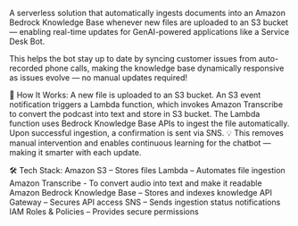 A serverless solution that automatically ingests documents into an Amazon Bedrock Knowledge Base whenever new files are uploaded to an S3 bucket — enabling real-time updates for GenAI-powered applications like a Service Desk Bot.

This helps the bot stay up to date by syncing customer issues from auto-recorded phone calls, making the knowledge base dynamically responsive as issues evolve — no manual updates required!

🔧 How It Works:
A new file is uploaded to an S3 bucket.
An S3 event notification triggers a Lambda function, which invokes Amazon Transcribe to convert the podcast into text and store in S3 bucket.
The Lambda function uses Bedrock Knowledge Base APIs to ingest the file automatically.
Upon successful ingestion, a confirmation is sent via SNS.
💡 This removes manual intervention and enables continuous learning for the chatbot — making it smarter with each update.

🛠️ Tech Stack:
Amazon S3 – Stores files
Lambda – Automates file ingestion
Amazon Transcribe - To convert audio into text and make it readable
Amazon Bedrock Knowledge Base – Stores and indexes knowledge
API Gateway – Secures API access
SNS – Sends ingestion status notifications
IAM Roles & Policies – Provides secure permissions
